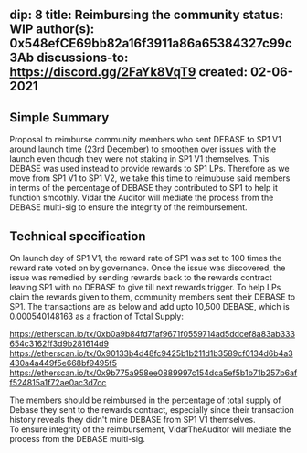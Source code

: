 dip: 8
title: Reimbursing the community 
status: WIP
author(s): 0x548efCE69bb82a16f3911a86a65384327c99c3Ab
discussions-to: https://discord.gg/2FaYk8VqT9
created: 02-06-2021
---
## Simple Summary
Proposal to reimburse community members who sent DEBASE to SP1 V1 around launch time (23rd December) to smoothen over issues with the launch even though they were not staking in SP1 V1 themselves. This DEBASE was used instead to provide rewards to SP1 LPs. Therefore as we move from SP1 V1 to SP1 V2, we take this time to reimubuse said members in terms of the percentage of DEBASE they contributed to SP1 to help it function smoothly. Vidar the Auditor will mediate the process from the DEBASE multi-sig to ensure the integrity of the reimbursement.


## Technical specification
On launch day of SP1 V1, the reward rate of SP1 was set to 100 times the reward rate voted on by governance. Once the issue was discovered, the issue was remedied by sending rewards back to the rewards contract leaving SP1 with no DEBASE to give till next rewards trigger. To help LPs claim the rewards given to them, community members sent their DEBASE to SP1. 
The transactions are as below and add upto 10,500 DEBASE, which is 0.000540148163 as a fraction of Total Supply:

https://etherscan.io/tx/0xb0a9b84fd7faf9671f0559714ad5ddcef8a83ab333654c3162ff3d9b281614d9
https://etherscan.io/tx/0x90133b4d48fc9425b1b211d1b3589cf0134d6b4a3430a4a449f5e668bf9495f5
https://etherscan.io/tx/0x9b775a958ee0889997c154dca5ef5b1b71b257b6aff524815a1f72ae0ac3d7cc

The members should be reimbursed in the percentage of total supply of Debase they sent to the rewards contract, especially since their transaction history reveals they didn't mine DEBASE from SP1 V1 themselves.  
To ensure integrity of the reimbursement, VidarTheAuditor will mediate the process from the DEBASE multi-sig.

